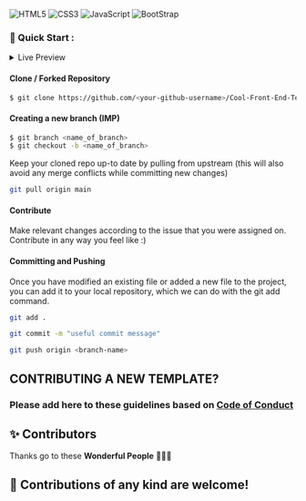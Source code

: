 <img alt="HTML5" src="https://img.shields.io/badge/html5%20-%23E34F26.svg?&style=for-the-badge&logo=html5&logoColor=white"/> <img alt="CSS3" src="https://img.shields.io/badge/css3%20-%231572B6.svg?&style=for-the-badge&logo=css3&logoColor=white"/> <img alt="JavaScript" src="https://img.shields.io/badge/javascript%20-%23323330.svg?&style=for-the-badge&logo=javascript&logoColor=%23F7DF1E"/>
<img alt="BootStrap" src="https://img.shields.io/badge/Bootstrap-563D7C?style=for-the-badge&logo=bootstrap&logoColor=white"/>

### 🚀 Quick Start :

<!-- TABLE OF CONTENTS -->
<details>
  <summary>Live Preview</summary>
  <ul>
<li><a href="https://readloud.github.io/Cool-Front-End-Templates/Admin Dashboard/">Admin Dashboard</a></li>
<li><a href="https://readloud.github.io/Cool-Front-End-Templates/AmolShelke-portfolio">AmolShelke-portfolio</a></li>
<li><a href="https://readloud.github.io/Cool-Front-End-Templates/AnimatedFrontendWebsite">AnimatedFrontendWebsite</a></li>
<li><a href="https://readloud.github.io/Cool-Front-End-Templates/Art Gallery Website">Art Gallery Website</a></li>
<li><a href="https://readloud.github.io/Cool-Front-End-Templates/Auditions Page">Auditions Page</a></li>
<li><a href="https://readloud.github.io/Cool-Front-End-Templates/Bankist Website">Bankist Website</a></li>
<li><a href="https://readloud.github.io/Cool-Front-End-Templates/Blog Page Website">Blog Page Website</a></li>
<li><a href="https://readloud.github.io/Cool-Front-End-Templates/Books Website Template">Books Website Template</a></li>
<li><a href="https://readloud.github.io/Cool-Front-End-Templates/Bootcamp Template">Bootcamp Template</a></li>
<li><a href="https://readloud.github.io/Cool-Front-End-Templates/CV Template">CV Template</a></li>
<li><a href="https://readloud.github.io/Cool-Front-End-Templates/CakeShopWebsite">CakeShopWebsite</a></li>
<li><a href="https://readloud.github.io/Cool-Front-End-Templates/Chinese Restaurant">Chinese Restaurant</a></li>
<li><a href="https://readloud.github.io/Cool-Front-End-Templates/Coffee Website Template">Coffee Website Template</a></li>
<li><a href="https://readloud.github.io/Cool-Front-End-Templates/Coming Soon">Coming Soon</a></li>
<li><a href="https://readloud.github.io/Cool-Front-End-Templates/Covid-19">Covid-19</a></li>
<li><a href="https://readloud.github.io/Cool-Front-End-Templates/Dairy Product Website">Dairy Product Website</a></li>
<li><a href="https://readloud.github.io/Cool-Front-End-Templates/Dark Form">Dark Form</a></li>
<li><a href="https://readloud.github.io/Cool-Front-End-Templates/Dark Theme Responsive Cafe Website">Dark Theme Responsive Cafe Website</a></li>
<li><a href="https://readloud.github.io/Cool-Front-End-Templates/Designmodo">Designmodo</a></li>
<li><a href="https://readloud.github.io/Cool-Front-End-Templates/Digital Banking">Digital Banking</a></li>
<li><a href="https://readloud.github.io/Cool-Front-End-Templates/E commerce Website Template">E commerce Website Template</a></li>
<li><a href="https://readloud.github.io/Cool-Front-End-Templates/Festivals In India">Festivals In India</a></li>
<li><a href="https://readloud.github.io/Cool-Front-End-Templates/Floor Plans Website">Floor Plans Website</a></li>
<li><a href="https://readloud.github.io/Cool-Front-End-Templates/Food Blog">Food Blog</a></li>
<li><a href="https://readloud.github.io/Cool-Front-End-Templates/Food Template">Food Template</a></li>
<li><a href="https://readloud.github.io/Cool-Front-End-Templates/Github Homepage Clone">Github Homepage Clone</a></li>
<li><a href="https://readloud.github.io/Cool-Front-End-Templates/Glassmorphic Profile Card">Glassmorphic Profile Card</a></li>
<li><a href="https://readloud.github.io/Cool-Front-End-Templates/Go Daddy Website Clone">Go Daddy Website Clone</a></li>
<li><a href="https://readloud.github.io/Cool-Front-End-Templates/Google Clone">Google Clone</a></li>
<li><a href="https://readloud.github.io/Cool-Front-End-Templates/Google Forms Clone">Google Forms Clone</a></li>
<li><a href="https://readloud.github.io/Cool-Front-End-Templates/Gym Website">Gym Website</a></li>
<li><a href="https://readloud.github.io/Cool-Front-End-Templates/Headphone-Landing-Page">Headphone-Landing-Page</a></li>
<li><a href="https://readloud.github.io/Cool-Front-End-Templates/Home design">Home design</a></li>
<li><a href="https://readloud.github.io/Cool-Front-End-Templates/Indian Monuments Template">Indian Monuments Template</a></li>
<li><a href="https://readloud.github.io/Cool-Front-End-Templates/Instagram Clone Frontend">Instagram Clone Frontend</a></li>
<li><a href="https://readloud.github.io/Cool-Front-End-Templates/Insurance Landing Page">Insurance Landing Page</a></li>
<li><a href="https://readloud.github.io/Cool-Front-End-Templates/Job Finding Website">Job Finding Website</a></li>
<li><a href="https://readloud.github.io/Cool-Front-End-Templates/Landing Page">Landing Page</a></li>
<li><a href="https://readloud.github.io/Cool-Front-End-Templates/Light Dark Landing Page">Light Dark Landing Page</a></li>
<li><a href="https://readloud.github.io/Cool-Front-End-Templates/Local Fast Food">Local Fast Food</a></li>
<li><a href="https://readloud.github.io/Cool-Front-End-Templates/Market Share Graph">Market Share Graph</a></li>
<li><a href="https://readloud.github.io/Cool-Front-End-Templates/Medical Insurance">Medical Insurance</a></li>
<li><a href="https://readloud.github.io/Cool-Front-End-Templates/Microsoft Clone">Microsoft Clone</a></li>
<li><a href="https://readloud.github.io/Cool-Front-End-Templates/Microsoft Teams Clone">Microsoft Teams Clone</a></li>
<li><a href="https://readloud.github.io/Cool-Front-End-Templates/Mobile_Template">Mobile_Template</a></li>
<li><a href="https://readloud.github.io/Cool-Front-End-Templates/ModelWindow">ModelWindow</a></li>
<li><a href="https://readloud.github.io/Cool-Front-End-Templates/NFT Viewer">NFT Viewer</a></li>
<li><a href="https://readloud.github.io/Cool-Front-End-Templates/Neomorphic Portfolio">Neomorphic Portfolio</a></li>
<li><a href="https://readloud.github.io/Cool-Front-End-Templates/NeonScience Clone">NeonScience Clone</a></li>
<li><a href="https://readloud.github.io/Cool-Front-End-Templates/Nestle Nutrition Clone">Nestle Nutrition Clone</a></li>
<li><a href="https://readloud.github.io/Cool-Front-End-Templates/Obatin - Medicine Landing Page">Obatin - Medicine Landing Page</a></li>
<li><a href="https://readloud.github.io/Cool-Front-End-Templates/Online Tutorial Website Template">Online Tutorial Website Template</a></li>
<li><a href="https://readloud.github.io/Cool-Front-End-Templates/Organic Retail Website Template">Organic Retail Website Template</a></li>
<li><a href="https://readloud.github.io/Cool-Front-End-Templates/Payment Gateway">Payment Gateway</a></li>
<li><a href="https://readloud.github.io/Cool-Front-End-Templates/Personal Portfolio Website">Personal Portfolio Website</a></li>
<li><a href="https://readloud.github.io/Cool-Front-End-Templates/Pizza Corner">Pizza Corner</a></li>
<li><a href="https://readloud.github.io/Cool-Front-End-Templates/PizzaCorner_NewInterface">PizzaCorner_NewInterface</a></li>
<li><a href="https://readloud.github.io/Cool-Front-End-Templates/Portfolio">Portfolio</a></li>
<li><a href="https://readloud.github.io/Cool-Front-End-Templates/Price Template">Price Template</a></li>
<li><a href="https://readloud.github.io/Cool-Front-End-Templates/Product Review Page">Product Review Page</a></li>
<li><a href="https://readloud.github.io/Cool-Front-End-Templates/Psychopod Website">Psychopod Website</a></li>
<li><a href="https://readloud.github.io/Cool-Front-End-Templates/Recipe Website">Recipe Website</a></li>
<li><a href="https://readloud.github.io/Cool-Front-End-Templates/Restaurant Template 3">Restaurant Template 3</a></li>
<li><a href="https://readloud.github.io/Cool-Front-End-Templates/Restaurant Template 2">Restaurant Template 2</a></li>
<li><a href="https://readloud.github.io/Cool-Front-End-Templates/Restaurant Template">Restaurant Template</a></li>
<li><a href="https://readloud.github.io/Cool-Front-End-Templates/SAAS landing page">SAAS landing page</a></li>
<li><a href="https://readloud.github.io/Cool-Front-End-Templates/School Website">School Website</a></li>
<li><a href="https://readloud.github.io/Cool-Front-End-Templates/Service Section Template">Service Section Template</a></li>
<li><a href="https://readloud.github.io/Cool-Front-End-Templates/Shopping Website">Shopping Website</a></li>
<li><a href="https://readloud.github.io/Cool-Front-End-Templates/Small-Apps">Small-Apps</a></li>
<li><a href="https://readloud.github.io/Cool-Front-End-Templates/Social Media Dashboard">Social Media Dashboard</a></li>
<li><a href="https://readloud.github.io/Cool-Front-End-Templates/Space Agency Template">Space Agency Template</a></li>
<li><a href="https://readloud.github.io/Cool-Front-End-Templates/Start Page Clone">Start Page Clone</a></li>
<li><a href="https://readloud.github.io/Cool-Front-End-Templates/Step By Step Process">Step By Step Process</a></li>
<li><a href="https://readloud.github.io/Cool-Front-End-Templates/Tailwind Portfolio">Tailwind Portfolio</a></li>
<li><a href="https://readloud.github.io/Cool-Front-End-Templates/Tech Landing page">Tech Landing page</a></li>
<li><a href="https://readloud.github.io/Cool-Front-End-Templates/Technology Page">Technology Page</a></li>
<li><a href="https://readloud.github.io/Cool-Front-End-Templates/Template Mobile Development Company">Template Mobile Development Company</a></li>
<li><a href="https://readloud.github.io/Cool-Front-End-Templates/Tourism Portal">Tourism Portal</a></li>
<li><a href="https://readloud.github.io/Cool-Front-End-Templates/Translator Template">Translator Template</a></li>
<li><a href="https://readloud.github.io/Cool-Front-End-Templates/Travel Website Template">Travel Website Template</a></li>
<li><a href="https://readloud.github.io/Cool-Front-End-Templates/Travel Website">Travel Website</a></li>
<li><a href="https://readloud.github.io/Cool-Front-End-Templates/Tribute Page">Tribute Page</a></li>
<li><a href="https://readloud.github.io/Cool-Front-End-Templates/University Template 2">University Template 2</a></li>
<li><a href="https://readloud.github.io/Cool-Front-End-Templates/University Template">University Template</a></li>
<li><a href="https://readloud.github.io/Cool-Front-End-Templates/We design and develop">We design and develop</a></li>
<li><a href="https://readloud.github.io/Cool-Front-End-Templates/Weather 1">Weather 1</a></li>
<li><a href="https://readloud.github.io/Cool-Front-End-Templates/Weather">Weather</a></li>
<li><a href="https://readloud.github.io/Cool-Front-End-Templates/Welcome to lucknow">Welcome to lucknow</a></li>
<li><a href="https://readloud.github.io/Cool-Front-End-Templates/Yoga Template 2">Yoga Template 2</a></li>
<li><a href="https://readloud.github.io/Cool-Front-End-Templates/Food Website Template">Food Website Template</a></li>
<li><a href="https://readloud.github.io/Cool-Front-End-Templates/Login and Signup Page">Login and Signup Page</a></li>
  </ul>
</details>

#### Clone / Forked Repository

```bash
$ git clone https://github.com/<your-github-username>/Cool-Front-End-Templates
```

#### Creating a new branch (IMP)

```bash
$ git branch <name_of_branch>
$ git checkout -b <name_of_branch>
```

Keep your cloned repo up-to date by pulling from upstream (this will also avoid any merge conflicts while committing new changes)

```bash
git pull origin main
```

#### Contribute

Make relevant changes according to the issue that you were assigned on. Contribute in any way you feel like :) 

#### Committing and Pushing

Once you have modified an existing file or added a new file to the project, you can add it to your local repository, which we can do with the git add command.

```bash
git add .
```

```bash
git commit -m "useful commit message"
```

```bash
git push origin <branch-name>
```

## CONTRIBUTING A NEW TEMPLATE?
### Please add here to these guidelines based on [Code of Conduct](/CODE_OF_CONDUCT.md)
 
## ✨ Contributors

Thanks go to these **Wonderful People** 👨🏻‍💻

## 🚀 **Contributions** of any kind are welcome!
